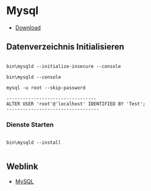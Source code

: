 # Mysql

* [Download](https://dev.mysql.com/downloads/)

## Datenverzeichnis Initialisieren

```

bin\mysqld --initialize-insecure --console

bin\mysqld --console

mysql -u root --skip-password

---------------------------------
ALTER USER 'root'@'localhost' IDENTIFIED BY 'Test';
----------------------------------

```

### Dienste Starten

```

bin\mysqld --install


```


## Weblink

* [MySQL](https://dev.mysql.com/doc/refman/8.0/en/windows-install-archive.html)